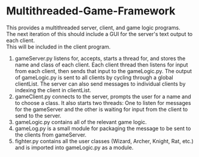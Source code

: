 # Multithreaded-Game-Framework
This provides a multithreaded server, client, and game logic programs.  
The next iteration of this should include a GUI for the server's text output to each client.  
This will be included in the client program.  



1. gameServer.py listens for, accepts, starts a thread for, and stores the name and class of each client.  Each client thread then listens for input from each client, then sends that input to the gameLogic.py.  The output of gameLogic.py is sent to all clients by cycling through a global clientList.  The server can also send messages to individual clients by indexing the client in clientList.  
2. gameClient.py connects to the server, prompts the user for a name and to choose a class.  It also starts two threads: One to listen for messages for the gameServer and the other is waiting for input from the client to send to the server.  
3. gameLogic.py contains all of the relevant game logic.  
4. gameLog.py is a small module for packaging the message to be sent to the clients from gameServer.
5. fighter.py contains all the user classes (Wizard, Archer, Knight, Rat, etc.) and is imported into gameLogic.py as a module. 
